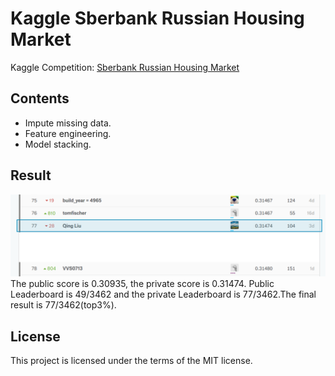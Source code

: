 # Kaggle Sberbank Russian Housing Market
Kaggle Competition: [Sberbank Russian Housing Market](https://www.kaggle.com/c/sberbank-russian-housing-market)

## Contents
- Impute missing data.
- Feature engineering.
- Model stacking.

## Result
![result](https://github.com/SunnyMarkLiu/Kaggle_Russian_Housing_Market/blob/master/result.png)
The public score is 0.30935, the private score is 0.31474. Public Leaderboard is 49/3462 and the private Leaderboard is 77/3462.The final result is 77/3462(top3%).

## License
This project is licensed under the terms of the MIT license.
